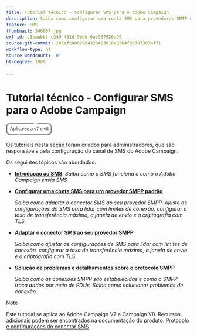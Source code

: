 ```yaml
---
title: Tutorial técnico - Configurar SMS para o Adobe Campaign
description: Saiba como configurar uma conta SMS para provedores SMTP e como analisar e solucionar problemas de configuração.
feature: SMS
thumbnail: 340957.jpg
exl-id: c1eaabbf-c349-431d-9bbb-6ae987926d99
source-git-commit: 285afc4062984320423816e8364f863973834f71
workflow-type: ht
source-wordcount: '0'
ht-degree: 100%

---
```


# Tutorial técnico - Configurar SMS para o Adobe Campaign

![Se aplica a: V7 e V8](../assets/V7-V8-stamp.png)

Os tutoriais nesta seção foram criados para administradores, que são responsáveis pela configuração do canal de SMS do Adobe Campaign.

Os seguintes tópicos são abordados:

* **[Introdução ao SMS](/help/tutorial-sms/introduction-to-sms.md)**:
   *Saiba como o SMS funciona e como o Adobe Campaign envia SMS*

* **[Configurar uma conta SMS para um provedor SMPP padrão](/help/tutorial-sms/set-up-account-for-standard-smpp-provider.md)**

   *Saiba como adaptar o conector SMS ao seu provedor SMPP. Ajuste as configurações do SMS para lidar com limites de conexão, configurar a taxa de transferência máxima, a janela de envio e a criptografia com TLS.*

* **[Adaptar o conector SMS ao seu provedor SMPP](/help/tutorial-sms/adapt-sms-connector-to-smpp-provider.md)**

   *Saiba como ajustar as configurações de SMS para lidar com limites de conexão, configurar a taxa de transferência máxima, a janela de envio e a criptografia com TLS.*

* **[Solução de problemas e detalhamentos sobre o protocolo SMPP](/help/tutorial-sms/smpp-deep-dive-and-troubleshooting.md)**

   *Saiba como as conexões SMPP são estabelecidas e como o SMPP troca dados por meio de PDUs. Saiba como solucionar problemas de conexão.*

>[!NOTE]
>
>Este tutorial se aplica ao Adobe Campaign V7 e Campaign V8. Recursos adicionais podem ser encontrados na documentação do produto: [Protocolo e configurações do conector SMS](https://experienceleague.adobe.com/docs/campaign-classic/using/sending-messages/sending-messages-on-mobiles/sms-protocol.html?lang=pt-BR#sending-messages).

